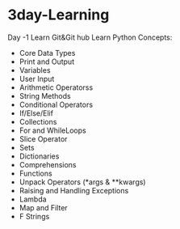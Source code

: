 # 3day-Learning
Day -1
Learn Git&Git hub
Learn Python Concepts:
- Core Data Types
- Print and Output
- Variables
- User Input
- Arithmetic Operatorss
- String Methods
- Conditional Operators
- If/Else/Elif
- Collections
- For and WhileLoops
- Slice Operator
- Sets
- Dictionaries
- Comprehensions
- Functions
- Unpack Operators (*args & **kwargs)
- Raising and Handling Exceptions
- Lambda
- Map and Filter
- F Strings
